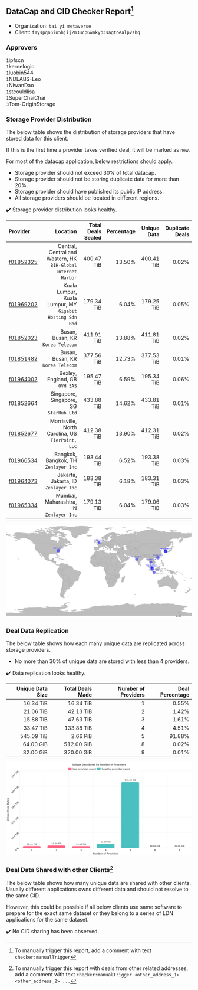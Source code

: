 ## DataCap and CID Checker Report[^1]
 - Organization: `tai yi metaverse`
 - Client: `f1yspqn6iu5hjij2m3ucp6wnkyb3sagtoealpvzhq`
### Approvers
`1`ipfscn<br/>`1`kernelogic<br/>`1`luobin544<br/>`1`NDLABS-Leo<br/>`1`NiwanDao<br/>`1`stcouldlisa<br/>`1`SuperChaiChai<br/>`3`Tom-OriginStorage


### Storage Provider Distribution
The below table shows the distribution of storage providers that have stored data for this client.

If this is the first time a provider takes verified deal, it will be marked as `new`.

For most of the datacap application, below restrictions should apply.
 - Storage provider should not exceed 30% of total datacap.
 - Storage provider should not be storing duplicate data for more than 20%.
 - Storage provider should have published its public IP address.
 - All storage providers should be located in different regions.

✔️ Storage provider distribution looks healthy.

| Provider                                              |                                                          Location | Total Deals Sealed | Percentage | Unique Data | Duplicate Deals |
| :---------------------------------------------------- | ----------------------------------------------------------------: | -----------------: | ---------: | ----------: | --------------: |
| [f01852325](https://filfox.info/en/address/f01852325) | Central, Central and Western, HK<br/>`BIH-Global Internet Harbor` |         400.47 TiB |     13.50% |  400.41 TiB |           0.02% |
| [f01969202](https://filfox.info/en/address/f01969202) |      Kuala Lumpur, Kuala Lumpur, MY<br/>`Gigabit Hosting Sdn Bhd` |         179.34 TiB |      6.04% |  179.25 TiB |           0.05% |
| [f01852023](https://filfox.info/en/address/f01852023) |                              Busan, Busan, KR<br/>`Korea Telecom` |         411.91 TiB |     13.88% |  411.81 TiB |           0.02% |
| [f01851482](https://filfox.info/en/address/f01851482) |                              Busan, Busan, KR<br/>`Korea Telecom` |         377.56 TiB |     12.73% |  377.53 TiB |           0.01% |
| [f01964002](https://filfox.info/en/address/f01964002) |                                 Bexley, England, GB<br/>`OVH SAS` |         195.47 TiB |      6.59% |  195.34 TiB |           0.06% |
| [f01852664](https://filfox.info/en/address/f01852664) |                        Singapore, Singapore, SG<br/>`StarHub Ltd` |         433.88 TiB |     14.62% |  433.81 TiB |           0.01% |
| [f01852677](https://filfox.info/en/address/f01852677) |              Morrisville, North Carolina, US<br/>`TierPoint, LLC` |         412.38 TiB |     13.90% |  412.31 TiB |           0.02% |
| [f01966534](https://filfox.info/en/address/f01966534) |                           Bangkok, Bangkok, TH<br/>`Zenlayer Inc` |         193.44 TiB |      6.52% |  193.38 TiB |           0.03% |
| [f01964073](https://filfox.info/en/address/f01964073) |                           Jakarta, Jakarta, ID<br/>`Zenlayer Inc` |         183.38 TiB |      6.18% |  183.31 TiB |           0.03% |
| [f01965334](https://filfox.info/en/address/f01965334) |                        Mumbai, Maharashtra, IN<br/>`Zenlayer Inc` |         179.13 TiB |      6.04% |  179.06 TiB |           0.03% |

<img src="https://raw.githubusercontent.com/data-preservation-programs/filplus-checker-assets/main/filecoin-project/filecoin-plus-large-datasets/issues/947/1699415473946.png"/>

### Deal Data Replication
The below table shows how each many unique data are replicated across storage providers.

- No more than 30% of unique data are stored with less than 4 providers.

✔️ Data replication looks healthy.

| Unique Data Size | Total Deals Made | Number of Providers | Deal Percentage |
| ---------------: | ---------------: | ------------------: | --------------: |
|        16.34 TiB |        16.34 TiB |                   1 |           0.55% |
|        21.06 TiB |        42.13 TiB |                   2 |           1.42% |
|        15.88 TiB |        47.63 TiB |                   3 |           1.61% |
|        33.47 TiB |       133.88 TiB |                   4 |           4.51% |
|       545.09 TiB |         2.66 PiB |                   5 |          91.88% |
|        64.00 GiB |       512.00 GiB |                   8 |           0.02% |
|        32.00 GiB |       320.00 GiB |                   9 |           0.01% |

<img src="https://raw.githubusercontent.com/data-preservation-programs/filplus-checker-assets/main/filecoin-project/filecoin-plus-large-datasets/issues/947/1699415474621.png"/>

### Deal Data Shared with other Clients[^3]
The below table shows how many unique data are shared with other clients.
Usually different applications owns different data and should not resolve to the same CID.

However, this could be possible if all below clients use same software to prepare for the exact same dataset or they belong to a series of LDN applications for the same dataset.

✔️ No CID sharing has been observed.

[^1]: To manually trigger this report, add a comment with text `checker:manualTrigger`

[^2]: Deals from those addresses are combined into this report as they are specified with `checker:manualTrigger`

[^3]: To manually trigger this report with deals from other related addresses, add a comment with text `checker:manualTrigger <other_address_1> <other_address_2> ...`
